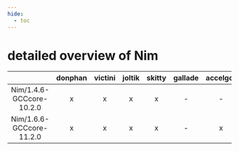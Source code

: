 ```yaml
---
hide:
  - toc
---
```


detailed overview of Nim
========================

| |donphan|victini|joltik|skitty|gallade|accelgor|swalot|doduo|
| :---: | :---: | :---: | :---: | :---: | :---: | :---: | :---: | :---: |
|Nim/1.4.6-GCCcore-10.2.0|x|x|x|x|-|-|x|x|
|Nim/1.6.6-GCCcore-11.2.0|x|x|x|x|-|x|x|x|
